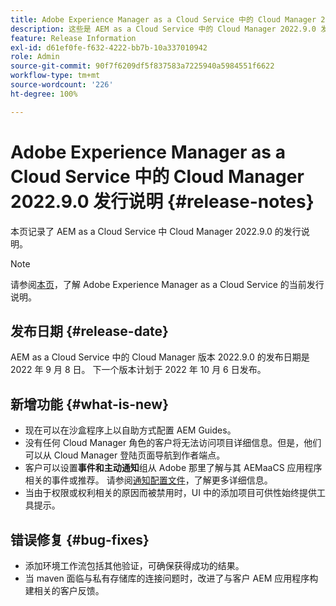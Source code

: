 ```yaml
---
title: Adobe Experience Manager as a Cloud Service 中的 Cloud Manager 2022.9.0 发行说明
description: 这些是 AEM as a Cloud Service 中的 Cloud Manager 2022.9.0 发行说明。
feature: Release Information
exl-id: d61ef0fe-f632-4222-bb7b-10a337010942
role: Admin
source-git-commit: 90f7f6209df5f837583a7225940a5984551f6622
workflow-type: tm+mt
source-wordcount: '226'
ht-degree: 100%

---
```


# Adobe Experience Manager as a Cloud Service 中的 Cloud Manager 2022.9.0 发行说明 {#release-notes}

本页记录了 AEM as a Cloud Service 中 Cloud Manager 2022.9.0 的发行说明。

>[!NOTE]
>
>请参阅[本页](/help/release-notes/release-notes-cloud/release-notes-current.md)，了解 Adobe Experience Manager as a Cloud Service 的当前发行说明。

## 发布日期 {#release-date}

AEM as a Cloud Service 中的 Cloud Manager 版本 2022.9.0 的发布日期是 2022 年 9 月 8 日。 下一个版本计划于 2022 年 10 月 6 日发布。

## 新增功能 {#what-is-new}

* 现在可以在沙盒程序上以自助方式配置 AEM Guides。
* 没有任何 Cloud Manager 角色的客户将无法访问项目详细信息。但是，他们可以从 Cloud Manager 登陆页面导航到作者端点。
* 客户可以设置&#x200B;**事件和主动通知**&#x200B;组从 Adobe 那里了解与其 AEMaaCS 应用程序相关的事件或推荐。 请参阅[通知配置文件](/help/journey-onboarding/notification-profiles.md)，了解更多详细信息。
* 当由于权限或权利相关的原因而被禁用时，UI 中的添加项目可供性始终提供工具提示。

## 错误修复 {#bug-fixes}

* 添加环境工作流包括其他验证，可确保获得成功的结果。
* 当 maven 面临与私有存储库的连接问题时，改进了与客户 AEM 应用程序构建相关的客户反馈。
